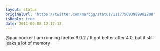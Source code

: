 ```yaml
---
layout: status
originalUrl: 'https://twitter.com/marcgg/status/111775093989982208'
isReply: true
date: 2011-09-08 12:17:13
---
```


@paulbooker I am running firefox 6.0.2 / It got better after 4.0, but it still leaks a lot of memory
